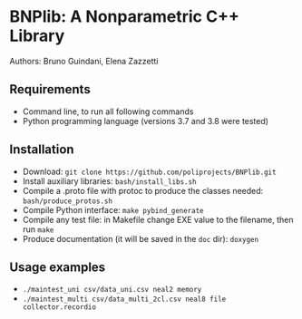 # BNPlib: A Nonparametric C++ Library
Authors: Bruno Guindani, Elena Zazzetti

## Requirements
* Command line, to run all following commands
* Python programming language (versions 3.7 and 3.8 were tested)

## Installation
* Download: ```git clone https://github.com/poliprojects/BNPlib.git```
* Install auxiliary libraries: ```bash/install_libs.sh```
* Compile a .proto file with protoc to produce the classes needed: ```bash/produce_protos.sh```
* Compile Python interface: ```make pybind_generate```
* Compile any test file: in Makefile change EXE value to the filename, then run ```make```
* Produce documentation (it will be saved in the ```doc``` dir): ```doxygen```

## Usage examples
* ```./maintest_uni csv/data_uni.csv neal2 memory```
* ```./maintest_multi csv/data_multi_2cl.csv neal8 file collector.recordio```
